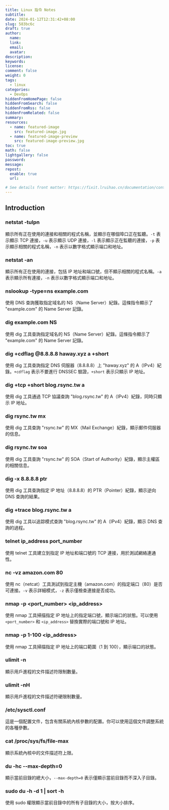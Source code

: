 ```yaml
---
title: Linux 指令 Notes
subtitle:
date: 2024-01-12T12:31:42+08:00
slug: 583bc6c
draft: true
author:
  name:
  link:
  email:
  avatar:
description:
keywords:
license:
comment: false
weight: 0
tags:
  - linux
categories:
  - DevOps
hiddenFromHomePage: false
hiddenFromSearch: false
hiddenFromRss: false
hiddenFromRelated: false
summary:
resources:
  - name: featured-image
    src: featured-image.jpg
  - name: featured-image-preview
    src: featured-image-preview.jpg
toc: true
math: false
lightgallery: false
password:
message:
repost:
  enable: true
  url:

# See details front matter: https://fixit.lruihao.cn/documentation/content-management/introduction/#front-matter
---
```

## Introduction

### netstat -tulpn

顯示所有正在使用的連接和相關的程式名稱，並顯示在哪個埠口正在監聽。`-t` 表示顯示 TCP 連接，`-u` 表示顯示 UDP 連接，`-l` 表示顯示正在監聽的連接，`-p` 表示顯示相關的程式名稱，`-n` 表示以數字格式顯示端口和地址。

### netstat -an

顯示所有正在使用的連接，包括 IP 地址和端口號，但不顯示相關的程式名稱。`-a` 表示顯示所有連接，`-n` 表示以數字格式顯示端口和地址。

### nslookup -type=ns example.com

使用 DNS 查詢獲取指定域名的 NS（Name Server）紀錄。這條指令顯示了 "example.com" 的 Name Server 記錄。

### dig example.com NS

使用 dig 工具查詢指定域名的 NS（Name Server）紀錄。這條指令顯示了 "example.com" 的 Name Server 記錄。

### dig +cdflag @8.8.8.8 haway.xyz a +short

使用 dig 工具查詢指定 DNS 伺服器（8.8.8.8）上 "haway.xyz" 的 A（IPv4）紀錄。`+cdflag` 表示不要進行 DNSSEC 驗證，`+short` 表示只顯示 IP 地址。

### dig +tcp +short blog.rsync.tw a

使用 dig 工具通過 TCP 協議查詢 "blog.rsync.tw" 的 A（IPv4）紀錄，同時只顯示 IP 地址。

### dig rsync.tw mx

使用 dig 工具查詢 "rsync.tw" 的 MX（Mail Exchange）紀錄，顯示郵件伺服器的信息。

### dig rsync.tw soa

使用 dig 工具查詢 "rsync.tw" 的 SOA（Start of Authority）紀錄，顯示主權區的相關信息。

### dig -x 8.8.8.8 ptr

使用 dig 工具查詢指定 IP 地址（8.8.8.8）的 PTR（Pointer）紀錄，顯示逆向 DNS 查詢的結果。

### dig +trace blog.rsync.tw a

使用 dig 工具以追踪模式查詢 "blog.rsync.tw" 的 A（IPv4）紀錄，顯示 DNS 查詢的過程。

### telnet ip_address port_number

使用 telnet 工具建立到指定 IP 地址和端口號的 TCP 連接，用於測試網絡連通性。

### nc -vz amazon.com 80

使用 nc（netcat）工具測試到指定主機（amazon.com）的指定端口（80）是否可連接。`-v` 表示詳細模式，`-z` 表示僅檢查連接是否成功。

### nmap -p <port_number> <ip_address>

使用 nmap 工具掃描指定 IP 地址上的指定端口號，顯示端口的狀態。可以使用 `<port_number>` 和 `<ip_address>` 替換實際的端口號和 IP 地址。

### nmap -p 1-100 <ip_address>

使用 nmap 工具掃描指定 IP 地址上的端口範圍（1 到 100），顯示端口的狀態。

### ulimit -n

顯示用戶進程的文件描述符限制數量。

### ulimit -nH

顯示用戶進程的文件描述符硬限制數量。

### /etc/sysctl.conf

這是一個配置文件，包含有關系統內核參數的配置。你可以使用這個文件調整系統的各種參數。

### cat /proc/sys/fs/file-max

顯示系統內核中的文件描述符上限。

### du -hc --max-depth=0

顯示當前目錄的總大小，`--max-depth=0` 表示僅顯示當前目錄而不深入子目錄。

### sudo du -h -d 1 | sort -h

使用 sudo 權限顯示當前目錄中的所有子目錄的大小，按大小排序。

<!--more-->
